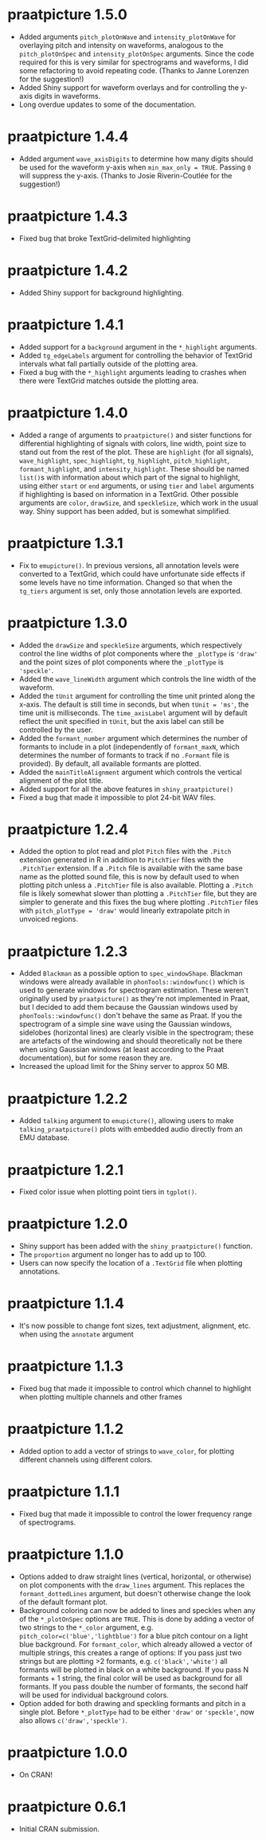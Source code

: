 # praatpicture 1.5.0
* Added arguments `pitch_plotOnWave` and `intensity_plotOnWave` for overlaying pitch and intensity on waveforms, analogous to the `pitch_plotOnSpec` and `intensity_plotOnSpec` arguments. Since the code required for this is very similar for spectrograms and waveforms, I did some refactoring to avoid repeating code. (Thanks to Janne Lorenzen for the suggestion!)
* Added Shiny support for waveform overlays and for controlling the y-axis digits in waveforms.
* Long overdue updates to some of the documentation.

# praatpicture 1.4.4
* Added argument `wave_axisDigits` to determine how many digits should be used
for the waveform y-axis when `min_max_only = TRUE`. Passing `0` will suppress
the y-axis. (Thanks to Josie Riverin-Coutlée for the suggestion!)

# praatpicture 1.4.3
* Fixed bug that broke TextGrid-delimited highlighting

# praatpicture 1.4.2
* Added Shiny support for background highlighting.

# praatpicture 1.4.1
* Added support for a `background` argument in the `*_highlight` arguments.
* Added `tg_edgeLabels` argument for controlling the behavior of TextGrid 
intervals what fall partially outside of the plotting area.
* Fixed a bug with the `*_highlight` arguments leading to crashes when there
were TextGrid matches outside the plotting area.

# praatpicture 1.4.0
* Added a range of arguments to `praatpicture()` and sister functions for 
differential highlighting of signals with colors, line width, point size to 
stand out from the rest of the plot. These are `highlight` (for all signals),
`wave_highlight`, `spec_highlight`, `tg_highlight`, `pitch_highlight`, 
`formant_highlight`, and `intensity_highlight`. These should be named `list()`s
with information about which part of the signal to highlight, using either 
`start` or `end` arguments, or using `tier` and `label` arguments if 
highlighting is based on information in a TextGrid. Other possible arguments
are `color`, `drawSize`, and `speckleSize`, which work in the usual way.
Shiny support has been added, but is somewhat simplified.

# praatpicture 1.3.1
* Fix to `emupicture()`. In previous versions, all annotation levels were
converted to a TextGrid, which could have unfortunate side effects if some 
levels have no time information. Changed so that when the `tg_tiers` argument is 
set, only those annotation levels are exported.

# praatpicture 1.3.0
* Added the `drawSize` and `speckleSize` arguments, which respectively control
the line widths of plot components where the `_plotType` is `'draw'` and the
point sizes of plot components where the `_plotType` is `'speckle'`.
* Added the `wave_lineWidth` argument which controls the line width of the
waveform.
* Added the `tUnit` argument for controlling the time unit printed along the
x-axis. The default is still time in seconds, but when `tUnit = 'ms'`, the
time unit is milliseconds. The `time_axisLabel` argument will by default reflect
the unit specified in `tUnit`, but the axis label can still be controlled by 
the user.
* Added the `formant_number` argument which determines the number of formants
to include in a plot (independently of `formant_maxN`, which determines the
number of formants to track if no `.Formant` file is provided). By default,
all available formants are plotted. 
* Added the `mainTitleAlignment` argument which controls the vertical 
alignment of the plot title.
* Added support for all the above features in `shiny_praatpicture()`
* Fixed a bug that made it impossible to plot 24-bit WAV files.

# praatpicture 1.2.4
* Added the option to plot read and plot `Pitch` files with the `.Pitch` 
extension generated in R in addition to `PitchTier` files with the `.PitchTier`
extension. If a `.Pitch` file is available with the same base name as the
plotted sound file, this is now by default used to when plotting pitch unless 
a `.PitchTier` file is also available. Plotting a `.Pitch` file is likely 
somewhat slower than plotting a `.PitchTier` file, but they are simpler to 
generate and this fixes the bug where plotting `.PitchTier` files with 
`pitch_plotType = 'draw'` would linearly extrapolate pitch in unvoiced regions.


# praatpicture 1.2.3
* Added `Blackman` as a possible option to `spec_windowShape`. Blackman windows
were already available in `phonTools::windowfunc()` which is used to generate
windows for spectrogram estimation. These weren't originally used by 
`praatpicture()` as they're not implemented in Praat, but I decided to add 
them because the Gaussian windows used by `phonTools::windowfunc()` don't
behave the same as Praat. If you the spectrogram of a simple sine wave using
the Gaussian windows, sidelobes (horizontal lines) are clearly visible in the
spectrogram; these are artefacts of the windowing and should theoretically
not be there when using Gaussian windows (at least according to the Praat 
documentation), but for some reason they are. 
* Increased the upload limit for the Shiny server to approx 50 MB.

# praatpicture 1.2.2
* Added `talking` argument to `emupicture()`, allowing users to make
`talking_praatpicture()` plots with embedded audio directly from an EMU 
database.

# praatpicture 1.2.1
* Fixed color issue when plotting point tiers in `tgplot()`.

# praatpicture 1.2.0

* Shiny support has been added with the `shiny_praatpicture()` function.
* The `proportion` argument no longer has to add up to 100.
* Users can now specify the location of a `.TextGrid` file when plotting
annotations.

# praatpicture 1.1.4

* It's now possible to change font sizes, text adjustment, alignment, etc. 
when using the `annotate` argument

# praatpicture 1.1.3

* Fixed bug that made it impossible to control which channel to highlight
when plotting multiple channels and other frames

# praatpicture 1.1.2 

* Added option to add a vector of strings to `wave_color`, for plotting 
different channels using different colors.

# praatpicture 1.1.1

* Fixed bug that made it impossible to control the lower frequency range of
spectrograms.

# praatpicture 1.1.0

* Options added to draw straight lines (vertical, horizontal, or otherwise) on 
plot components with the `draw_lines` argument. This replaces the 
`formant_dottedLines` argument, but doesn't otherwise change the look of the
default formant plot.
* Background coloring can now be added to lines and speckles when any of the
`*_plotOnSpec` options are `TRUE`. This is done by adding a vector of two 
strings to the `*_color` argument, e.g. `pitch_color=c('blue','lightblue')` for
a blue pitch contour on a light blue background. For `formant_color`, which 
already allowed a vector of multiple strings, this creates a range of options: 
If you pass just two strings but are plotting >2 formants, e.g. 
`c('black','white')` all formants will be plotted in black on a white background.
If you pass N formants + 1 string, the final color will be used as background
for all formants. If you pass double the number of formants, the second half
will be used for individual background colors. 
* Option added for both drawing and speckling formants and pitch in a single
plot. Before `*_plotType` had to be either `'draw'` or `'speckle'`, now also
allows `c('draw','speckle')`. 

# praatpicture 1.0.0

* On CRAN!

# praatpicture 0.6.1

* Initial CRAN submission.
